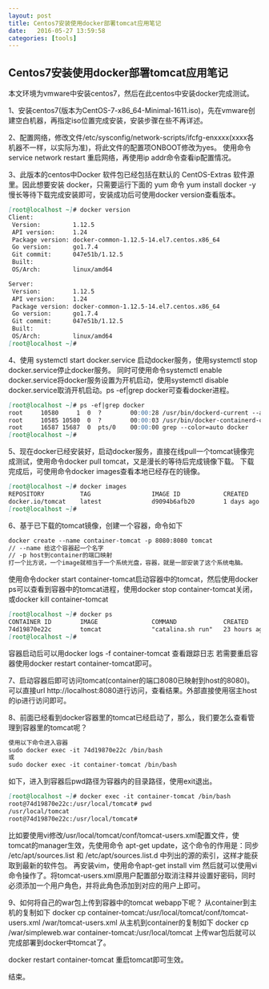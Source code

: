 ```yaml
---
layout: post
title: Centos7安装使用docker部署tomcat应用笔记
date:   2016-05-27 13:59:58
categories: [tools]
---
```


## Centos7安装使用docker部署tomcat应用笔记

本文环境为vmware中安装centos7，然后在此centos中安装docker完成测试。

1、安装centos7(版本为CentOS-7-x86_64-Minimal-1611.iso)，先在vmware创建空白机器，再指定iso位置完成安装，安装步骤在些不再详述。

2、配置网络，修改文件/etc/sysconfig/network-scripts/ifcfg-enxxxx(xxxx各机器不一样，以实际为准)，将此文件的配置项ONBOOT修改为yes。
使用命令 service network restart 重启网络，再使用ip addr命令查看ip配置情况。

3、此版本的centos中Docker 软件包已经包括在默认的 CentOS-Extras 软件源里。因此想要安装 docker，只需要运行下面的 yum 命令  yum install docker -y 慢长等待下载完成安装即可，安装成功后可使用docker version查看版本。

```markdown
[root@localhost ~]# docker version
Client:
 Version:         1.12.5
 API version:     1.24
 Package version: docker-common-1.12.5-14.el7.centos.x86_64
 Go version:      go1.7.4
 Git commit:      047e51b/1.12.5
 Built:           
 OS/Arch:         linux/amd64

Server:
 Version:         1.12.5
 API version:     1.24
 Package version: docker-common-1.12.5-14.el7.centos.x86_64
 Go version:      go1.7.4
 Git commit:      047e51b/1.12.5
 Built:           
 OS/Arch:         linux/amd64
[root@localhost ~]# 
```

4、使用 systemctl start  docker.service 启动docker服务，使用systemctl stop  docker.service停止docker服务。
同时可使用命令systemctl enable docker.service将docker服务设置为开机启动，使用systemctl disable docker.service取消开机启动。ps -ef|grep docker可查看docker进程。

```markdown
[root@localhost ~]# ps -ef|grep docker
root     10580     1  0  ?        00:00:28 /usr/bin/dockerd-current --add-runtime docker-runc=/usr/libexec/docker/docker-runc-current --default-runtime=docker-runc --exec-opt native.cgroupdriver=systemd --userland-proxy-path=/usr/libexec/docker/docker-proxy-current --selinux-enabled --log-driver=journald --signature-verification=false
root     10585 10580  0  ?        00:00:03 /usr/bin/docker-containerd-current -l unix:///var/run/docker/libcontainerd/docker-containerd.sock --shim docker-containerd-shim --metrics-interval=0 --start-timeout 2m --state-dir /var/run/docker/libcontainerd/containerd --runtime docker-runc --runtime-args --systemd-cgroup=true
root     16587 15687  0  pts/0    00:00:00 grep --color=auto docker
[root@localhost ~]# 
```

5、现在docker已经安装好，启动docker服务，直接在线pull一个tomcat镜像完成测试，使用命令docker pull tomcat，又是漫长的等待后完成镜像下载。
下载完成后，可使用命令docker images查看本地已经存在的镜像。

```markdown
[root@localhost ~]# docker images
REPOSITORY          TAG                 IMAGE ID            CREATED             SIZE
docker.io/tomcat    latest              d9094b6afb20        1 days ago          355.3 MB
[root@localhost ~]# 

```

6、基于已下载的tomcat镜像，创建一个容器，命令如下

```markdown
docker create --name container-tomcat -p 8080:8080 tomcat
// --name 给这个容器起一个名字
// -p host到container的端口映射
打一个比方说，一个image就相当于一个系统光盘，容器，就是一部安装了这个系统电脑。
```

使用命令docker start container-tomcat启动容器中的tomcat，然后使用docker ps可以查看到容器中的tomcat进程，使用docker stop container-tomcat关闭，或docker kill container-tomcat

```markdown
[root@localhost ~]# docker ps
CONTAINER ID        IMAGE               COMMAND             CREATED             STATUS              PORTS                    NAMES
74d19870e22c        tomcat              "catalina.sh run"   23 hours ago        Up 11 seconds       0.0.0.0:8080->8080/tcp   container-tomcat
[root@localhost ~]# 
```


容器启动后可以用docker logs -f container-tomcat 查看跟踪日志
若需要重启容器使用docker restart container-tomcat即可。

7、启动容器后即可访问tomcat(container的端口8080已映射到host的8080)。 可以直接url http://localhost:8080进行访问，查看结果。外部直接使用宿主host的ip进行访问即可。

8、前面已经看到docker容器里的tomcat已经启动了，那么，我们要怎么查看管理到容器里的tomcat呢？

```markdown
使用以下命令进入容器
sudo docker exec -it 74d19870e22c /bin/bash 
或
sudo docker exec -it container-tomcat /bin/bash
```

如下，进入到容器后pwd路径为容器内的目录路径，使用exit退出。

```markdown
[root@localhost ~]# docker exec -it container-tomcat /bin/bash
root@74d19870e22c:/usr/local/tomcat# pwd
/usr/local/tomcat
root@74d19870e22c:/usr/local/tomcat# 
```

比如要使用vi修改/usr/local/tomcat/conf/tomcat-users.xml配置文件，使tomcat的manager生效，先使用命令
apt-get update，这个命令的作用是：同步 /etc/apt/sources.list 和 /etc/apt/sources.list.d 中列出的源的索引，这样才能获取到最新的软件包。
再安装vim，使用命令apt-get install vim 然后就可以使用vi命令操作了。将tomcat-users.xml原用户配置部分取消注释并设置好密码，同时必须添加一个用户角色<role rolename="manager-gui"/>，并将此角色添加到对应的用户上即可。

9、如何将自己的war包上传到容器中的tomcat webapp下呢？
从container到主机的复制如下
docker cp container-tomcat:/usr/local/tomcat/conf/tomcat-users.xml /war/tomcat-users.xml
从主机到container的复制如下
docker cp /war/simpleweb.war container-tomcat:/usr/local/tomcat
上传war包后就可以完成部署到docker中tomcat了。

docker restart container-tomcat 重启tomcat即可生效。

结束。
